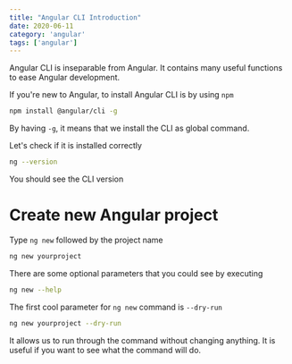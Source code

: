 ```yaml
---
title: "Angular CLI Introduction"
date: 2020-06-11
category: 'angular'
tags: ['angular']
---
```


Angular CLI is inseparable from Angular. It contains many useful functions to ease Angular development. 

If you're new to Angular, to install Angular CLI is by using `npm`

```bash
npm install @angular/cli -g
```
By having `-g`, it means that we install the CLI as global command.

Let's check if it is installed correctly

```bash
ng --version
```
You should see the CLI version

# Create new Angular project
Type `ng new` followed by the project name

```bash
ng new yourproject
```
There are some optional parameters that you could see by executing

```bash
ng new --help
```

The first cool parameter for `ng new` command is `--dry-run`

```bash
ng new yourproject --dry-run
```

It allows us to run through the command without changing anything. It is useful if you want to see what the command will do. 